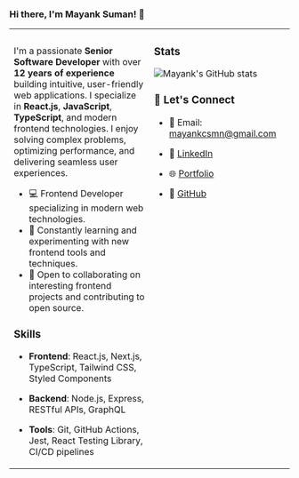 ### Hi there, I'm Mayank Suman! 👋
<table>
  <tr>
    <!-- Left Column -->
    <td valign="top" width="50%">
      
###
I'm a passionate **Senior Software Developer** with over **12 years of experience** building intuitive, user-friendly web applications. I specialize in **React.js**, **JavaScript**, **TypeScript**, and modern frontend technologies. I enjoy solving complex problems, optimizing performance, and delivering seamless user experiences.

- 💻 Frontend Developer specializing in modern web technologies.
- 🌱 Constantly learning and experimenting with new frontend tools and techniques.
- 💼 Open to collaborating on interesting frontend projects and contributing to open source.

### Skills

- **Frontend**: React.js, Next.js, TypeScript, Tailwind CSS, Styled Components
- **Backend**: Node.js, Express, RESTful APIs, GraphQL
- **Tools**: Git, GitHub Actions, Jest, React Testing Library, CI/CD pipelines

    </td>
    <!-- Right Column -->
    <td valign="top" width="50%">
### Stats

![Mayank's GitHub stats](https://github-readme-stats.vercel.app/api?username=mayank-suman&show_icons=true&theme=radical&rank_icon=github)

### 🤝 Let's Connect

- 📧 Email: [mayankcsmn@gmail.com](mailto:mayankcsmn@gmail.com)
- 💼 [LinkedIn](https://www.linkedin.com/in/mayanksuman)
- 🌐 [Portfolio](https://mayanksuman.dev)
- 🐙 [GitHub](https://github.com/mayank-suman)

    </td>
  </tr>
</table>
